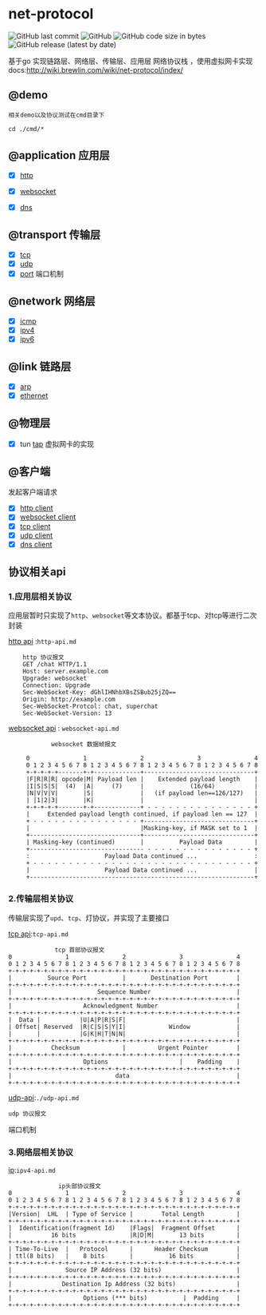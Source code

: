 # net-protocol
<p>
<img alt="GitHub last commit" src="https://img.shields.io/github/last-commit/brewlin/net-protocol">
<img alt="GitHub" src="https://img.shields.io/github/license/brewlin/net-protocol">
<img alt="GitHub code size in bytes" src="https://img.shields.io/github/languages/code-size/brewlin/net-protocol">
  <img alt="GitHub release (latest by date)" src="https://img.shields.io/github/v/release/brewlin/net-protocol">
  </p>


基于go 实现链路层、网络层、传输层、应用层 网络协议栈 ，使用虚拟网卡实现 docs:http://wiki.brewlin.com/wiki/net-protocol/index/
## @demo
```
相关demo以及协议测试在cmd目录下
```
`cd ./cmd/*`
## @application 应用层
- [x] [http](http://wiki.brewlin.com/wiki/net-protocol/index/)
- [x] [websocket](http://wiki.brewlin.com/wiki/net-protocol/index/)
- [x] [dns](http://wiki.brewlin.com/wiki/net-protocol/index/)


## @transport 传输层
- [x] [tcp](http://wiki.brewlin.com/wiki/net-protocol/index/)
- [x] [udp](http://wiki.brewlin.com/wiki/net-protocol/index/)
- [x] [port](http://wiki.brewlin.com/wiki/net-protocol/index/) 端口机制 

## @network 网络层
- [x] [icmp](http://wiki.brewlin.com/wiki/net-protocol/index/)
- [x] [ipv4](http://wiki.brewlin.com/wiki/net-protocol/index/)
- [x] [ipv6](http://wiki.brewlin.com/wiki/net-protocol/index/)

## @link 链路层
- [x] [arp](http://wiki.brewlin.com/wiki/net-protocol/index/)
- [x] [ethernet](http://wiki.brewlin.com/wiki/net-protocol/index/) 

## @物理层
- [x] tun [tap](http://wiki.brewlin.com/wiki/net-protocol/index/) 虚拟网卡的实现

## @客户端
发起客户端请求
- [x] [http client](http://wiki.brewlin.com/wiki/net-protocol/index/)
- [x] [websocket client](http://wiki.brewlin.com/wiki/net-protocol/index/)
- [x] [tcp client](http://wiki.brewlin.com/wiki/net-protocol/index/)
- [x] [udp client](http://wiki.brewlin.com/wiki/net-protocol/index/)
- [x] [dns client](http://wiki.brewlin.com/wiki/net-protocol/index/)
## 协议相关api
### 1.应用层相关协议
应用层暂时只实现了`http`、`websocket`等文本协议。都基于tcp、对tcp等进行二次封装

[http api](./http-api.md) :`http-api.md`
```
	http 协议报文
	GET /chat HTTP/1.1
	Host: server.example.com
	Upgrade: websocket
	Connection: Upgrade
	Sec-WebSocket-Key: dGhlIHNhbXBsZSBub25jZQ==
	Origin: http://example.com
	Sec-WebSocket-Protcol: chat, superchat
	Sec-WebSocket-Version: 13
```
[websocket api](./websocket-api.md) : `websocket-api.md`
```
			websocket 数据帧报文

     0               1               2               3               4
     0 1 2 3 4 5 6 7 8 1 2 3 4 5 6 7 8 1 2 3 4 5 6 7 8 1 2 3 4 5 6 7 8
     +-+-+-+-+-------+-+-------------+-------------------------------+
     |F|R|R|R| opcode|M| Payload len |    Extended payload length    |
     |I|S|S|S|  (4)  |A|     (7)     |             (16/64)           |
     |N|V|V|V|       |S|             |   (if payload len==126/127)   |
     | |1|2|3|       |K|             |                               |
     +-+-+-+-+-------+-+-------------+ - - - - - - - - - - - - - - - +
     |     Extended payload length continued, if payload len == 127  |
     + - - - - - - - - - - - - - - - +-------------------------------+
     |                               |Masking-key, if MASK set to 1  |
     +-------------------------------+-------------------------------+
     | Masking-key (continued)       |          Payload Data         |
     +-------------------------------- - - - - - - - - - - - - - - - +
     :                     Payload Data continued ...                :
     + - - - - - - - - - - - - - - - - - - - - - - - - - - - - - - - +
     |                     Payload Data continued ...                |
     +---------------------------------------------------------------+

```
### 2.传输层相关协议
传输层实现了`upd`、`tcp`、灯协议，并实现了主要接口

[tcp api](./tcp-api.md):`tcp-api.md`

```
		     tcp 首部协议报文
0               1               2               3               4
0 1 2 3 4 5 6 7 8 1 2 3 4 5 6 7 8 1 2 3 4 5 6 7 8 1 2 3 4 5 6 7 8
+-+-+-+-+-+-+-+-+-+-+-+-+-+-+-+-+-+-+-+-+-+-+-+-+-+-+-+-+-+-+-+-+
|          Source Port          |       Destination Port        |
+-+-+-+-+-+-+-+-+-+-+-+-+-+-+-+-+-+-+-+-+-+-+-+-+-+-+-+-+-+-+-+-+
|                        Sequence Number                        |
+-+-+-+-+-+-+-+-+-+-+-+-+-+-+-+-+-+-+-+-+-+-+-+-+-+-+-+-+-+-+-+-+
|                    Acknowledgment Number                      |
+-+-+-+-+-+-+-+-+-+-+-+-+-+-+-+-+-+-+-+-+-+-+-+-+-+-+-+-+-+-+-+-+
|  Data |           |U|A|P|R|S|F|                               |
| Offset| Reserved  |R|C|S|S|Y|I|            Window             |
|       |           |G|K|H|T|N|N|                               |
+-+-+-+-+-+-+-+-+-+-+-+-+-+-+-+-+-+-+-+-+-+-+-+-+-+-+-+-+-+-+-+-+
|           Checksum            |         Urgent Pointer        |
+-+-+-+-+-+-+-+-+-+-+-+-+-+-+-+-+-+-+-+-+-+-+-+-+-+-+-+-+-+-+-+-+
|                    Options                    |    Padding    |
+-+-+-+-+-+-+-+-+-+-+-+-+-+-+-+-+-+-+-+-+-+-+-+-+-+-+-+-+-+-+-+-+
|                             data                              |
+-+-+-+-+-+-+-+-+-+-+-+-+-+-+-+-+-+-+-+-+-+-+-+-+-+-+-+-+-+-+-+-+
```

[udp-api](./udp-api.md):`./udp-api.md`
```
udp 协议报文
```


端口机制

### 3.网络层相关协议

[ip](./ipv-api.md):`ipv4-api.md`
```
              ip头部协议报文
0               1               2               3               4
0 1 2 3 4 5 6 7 8 1 2 3 4 5 6 7 8 1 2 3 4 5 6 7 8 1 2 3 4 5 6 7 8
+-+-+-+-+-+-+-+-+-+-+-+-+-+-+-+-+-+-+-+-+-+-+-+-+-+-+-+-+-+-+-+-+
|Version|  LHL  | Type of Service |        Total Length         |
+-+-+-+-+-+-+-+-+-+-+-+-+-+-+-+-+-+-+-+-+-+-+-+-+-+-+-+-+-+-+-+-+
|  Identification(fragment Id)    |Flags|  Fragment Offset      |
|           16 bits               |R|D|M|       13 bits         |
+-+-+-+-+-+-+-+-+-+-+-+-+-+-+-+-+-+-+-+-+-+-+-+-+-+-+-+-+-+-+-+-+
| Time-To-Live  |   Protocol      |      Header Checksum        |
| ttl(8 bits)   |    8 bits       |          16 bits            |
+-+-+-+-+-+-+-+-+-+-+-+-+-+-+-+-+-+-+-+-+-+-+-+-+-+-+-+-+-+-+-+-+
|               Source IP Address (32 bits)                     |
+-+-+-+-+-+-+-+-+-+-+-+-+-+-+-+-+-+-+-+-+-+-+-+-+-+-+-+-+-+-+-+-+
|              Destination Ip Address (32 bits)                 |
+-+-+-+-+-+-+-+-+-+-+-+-+-+-+-+-+-+-+-+-+-+-+-+-+-+-+-+-+-+-+-+-+
|                    Options (*** bits)          |  Padding     |
+-+-+-+-+-+-+-+-+-+-+-+-+-+-+-+-+-+-+-+-+-+-+-+-+-+-+-+-+-+-+-+-+
```